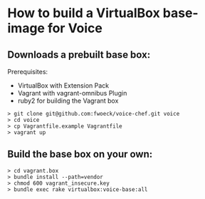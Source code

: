 # How to build a VirtualBox base-image for Voice

## Downloads a prebuilt base box:

Prerequisites:
- VirtualBox with Extension Pack
- Vagrant with vagrant-omnibus Plugin
- ruby2 for building the Vagrant box

```
> git clone git@github.com:fwoeck/voice-chef.git voice
> cd voice
> cp Vagrantfile.example Vagrantfile
> vagrant up
```

## Build the base box on your own:

```
> cd vagrant.box
> bundle install --path=vendor
> chmod 600 vagrant_insecure.key
> bundle exec rake virtualbox:voice-base:all
```
